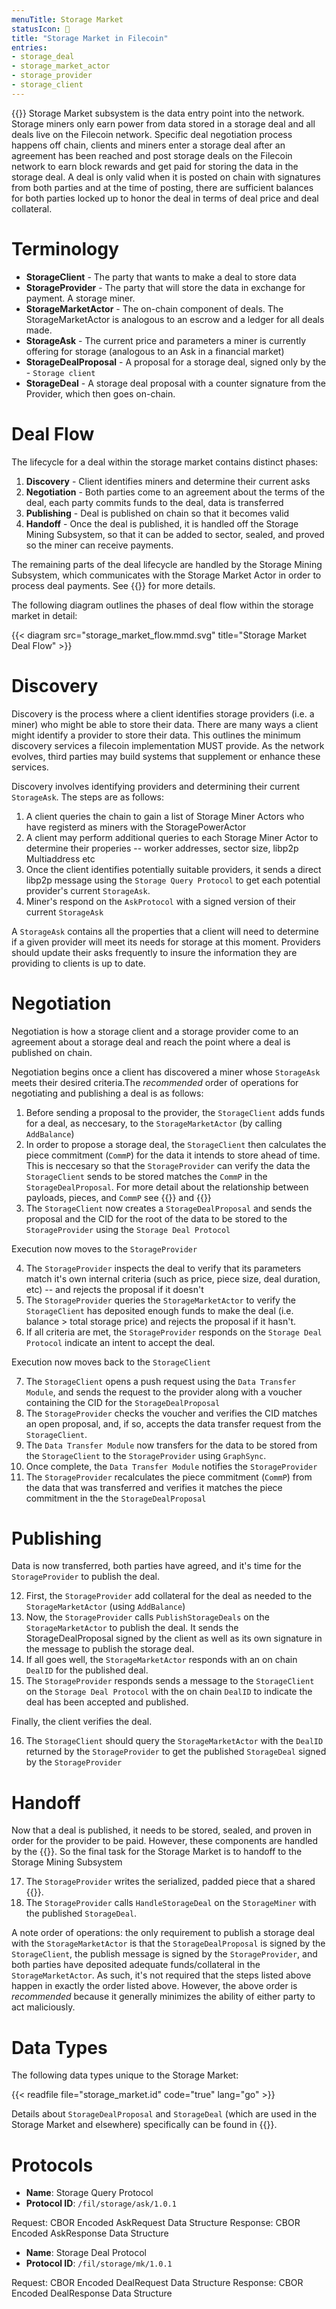 ```yaml
---
menuTitle: Storage Market
statusIcon: 🔁
title: "Storage Market in Filecoin"
entries:
- storage_deal
- storage_market_actor
- storage_provider
- storage_client
---
```


{{<label storage_market>}}
Storage Market subsystem is the data entry point into the network. Storage miners only earn power from data stored in a storage deal and all deals live on the Filecoin network. Specific deal negotiation process happens off chain, clients and miners enter a storage deal after an agreement has been reached and post storage deals on the Filecoin network to earn block rewards and get paid for storing the data in the storage deal. A deal is only valid when it is posted on chain with signatures from both parties and at the time of posting, there are sufficient balances for both parties locked up to honor the deal in terms of deal price and deal collateral.

# Terminology

- **StorageClient** - The party that wants to make a deal to store data
- **StorageProvider** - The party that will store the data in exchange for payment. A storage miner.
- **StorageMarketActor** - The on-chain component of deals. The StorageMarketActor is analogous to an escrow and a ledger for all deals made.
- **StorageAsk** - The current price and parameters a miner is currently offering for storage (analogous to an Ask in a financial market)
- **StorageDealProposal** - A proposal for a storage deal, signed only by the - `Storage client`
- **StorageDeal** - A storage deal proposal with a counter signature from the Provider, which then goes on-chain.

# Deal Flow

The lifecycle for a deal within the storage market contains distinct phases:

1. **Discovery** - Client identifies miners and determine their current asks
2. **Negotiation** - Both parties come to an agreement about the terms of the deal, each party commits funds to the deal, data is transferred
4. **Publishing** - Deal is published on chain so that it becomes valid
5. **Handoff** - Once the deal is published, it is handled off the Storage Mining Subsystem, so that it can be added to sector, sealed, and proved so the miner can receive payments. 

The remaining parts of the deal lifecycle are handled by the Storage Mining Subsystem, which communicates with the Storage Market Actor in order to process deal payments. See {{<sref storage_mining_subsystem>}} for more details.

The following diagram outlines the phases of deal flow within the storage market in detail:

{{< diagram src="storage_market_flow.mmd.svg" title="Storage Market Deal Flow" >}}

# Discovery

Discovery is the process where a client identifies storage providers (i.e. a miner) who might be able to store their data. There are many ways a client might identify a provider to store their data. This outlines the minimum discovery services a filecoin implementation MUST provide. As the network evolves, third parties may build systems that supplement or enhance these services.

Discovery involves identifying providers and determining their current `StorageAsk`. The steps are as follows:
1. A client queries the chain to gain a list of Storage Miner Actors who have registerd as miners with the StoragePowerActor
2. A client may perform additional queries to each Storage Miner Actor to determine their properies -- worker addresses, sector size, libp2p Multiaddress etc
3. Once the client identifies potentially suitable providers, it sends a direct libp2p message using the `Storage Query Protocol` to get each potential provider's current `StorageAsk`.
4. Miner's respond on the `AskProtocol` with a signed version of their current `StorageAsk`

A `StorageAsk` contains all the properties that a client will need to determine if a given provider will meet its needs for storage at this moment. Providers should update their asks frequently to insure the information they are providing to clients is up to date.

# Negotiation

Negotiation is how a storage client and a storage provider come to an agreement about a storage deal and reach the point where a deal is published on chain.

Negotiation begins once a client has discovered a miner whose `StorageAsk` meets their desired criteria.The *recommended* order of operations for negotiating and publishing a deal is as follows:

1. Before sending a proposal to the provider, the `StorageClient` adds funds for a deal, as neccesary, to the `StorageMarketActor` (by calling `AddBalance`)
2. In order to propose a storage deal, the `StorageClient` then calculates the piece commitment (`CommP`) for the data it intends to store ahead of time. This is neccesary so that the `StorageProvider` can verify the data the `StorageClient` sends to be stored matches the `CommP` in the `StorageDealProposal`. For more detail about the relationship between payloads, pieces, and `CommP` see {{<sref piece>}} and {{<sref filproofs>}}
3. The `StorageClient` now creates a `StorageDealProposal` and sends the proposal and the CID for the root of the data to be stored to the `StorageProvider` using the `Storage Deal Protocol`

Execution now moves to the `StorageProvider`

4. The `StorageProvider` inspects the deal to verify that its parameters match it's own internal criteria (such as price, piece size, deal duration, etc) -- and rejects the proposal if it doesn't
5. The `StorageProvider` queries the `StorageMarketActor` to verify the `StorageClient` has deposited enough funds to make the deal (i.e. balance > total storage price) and rejects the proposal if it hasn't.
6. If all criteria are met, the `StorageProvider` responds on the `Storage Deal Protocol` indicate an intent to accept the deal.

Execution now moves back to the `StorageClient`

7. The `StorageClient` opens a push request using the `Data Transfer Module`, and sends the request to the provider along with a voucher containing the CID for the `StorageDealProposal` 
8. The `StorageProvider` checks the voucher and verifies the CID matches an open proposal, and, if so, accepts the data transfer request from the `StorageClient`.
9. The `Data Transfer Module` now transfers for the data to be stored from the  `StorageClient` to the `StorageProvider` using `GraphSync`.
10. Once complete, the `Data Transfer Module` notifies the `StorageProvider`
11. The `StorageProvider` recalculates the piece commitment (`CommP`) from the data that was transferred and verifies it matches the piece commitment in the the `StorageDealProposal`

# Publishing

Data is now transferred, both parties have agreed, and it's time for the `StorageProvider` to publish the deal.

12. First, the `StorageProvider` add collateral for the deal as needed to the `StorageMarketActor` (using `AddBalance`)
13. Now, the `StorageProvider` calls `PublishStorageDeals` on the `StorageMarketActor` to publish the deal. It sends the StorageDealProposal signed by the client as well as its own signature in the message to publish the storage deal.
14. If all goes well, the `StorageMarketActor` responds with an on chain `DealID` for the published deal.
15. The `StorageProvider` responds sends a message to the `StorageClient` on the `Storage Deal Protocol` with the on chain `DealID` to indicate the deal has been accepted and published.

Finally, the client verifies the deal.

16. The `StorageClient` should query the `StorageMarketActor` with the `DealID` returned by the `StorageProvider` to get the published `StorageDeal` signed by the `StorageProvider`

# Handoff

Now that a deal is published, it needs to be stored, sealed, and proven in order for the provider to be paid. However, these components are handled by the {{<sref storage_mining_subsystem>}}. So the final task for the Storage Market is to handoff to the Storage Mining Subsystem

17. The `StorageProvider` writes the serialized, padded piece that a shared {{<sref filestore>}}. 
18. The `StorageProvider` calls `HandleStorageDeal` on the `StorageMiner` with the published `StorageDeal`.

A note order of operations: the only requirement to publish a storage deal with the `StorageMarketActor` is that the `StorageDealProposal` is signed by the `StorageClient`, the publish message is signed by the `StorageProvider`, and both parties have deposited adequate funds/collateral in the `StorageMarketActor`. As such, it's not required that the steps listed above happen in exactly the order listed above. However, the above order is *recommended* because it generally minimizes the ability of either party to act maliciously.

# Data Types

The following data types unique to the Storage Market:

{{< readfile file="storage_market.id" code="true" lang="go" >}}

Details about `StorageDealProposal` and `StorageDeal` (which are used in the Storage Market and elsewhere) specifically can be found in {{<sref storage_deal>}}.

# Protocols

- **Name**: Storage Query Protocol
- **Protocol ID**: `/fil/storage/ask/1.0.1`

Request: CBOR Encoded AskRequest Data Structure
Response: CBOR Encoded AskResponse Data Structure

- **Name**: Storage Deal Protocol
- **Protocol ID**: `/fil/storage/mk/1.0.1`

Request: CBOR Encoded DealRequest Data Structure
Response: CBOR Encoded DealResponse Data Structure
